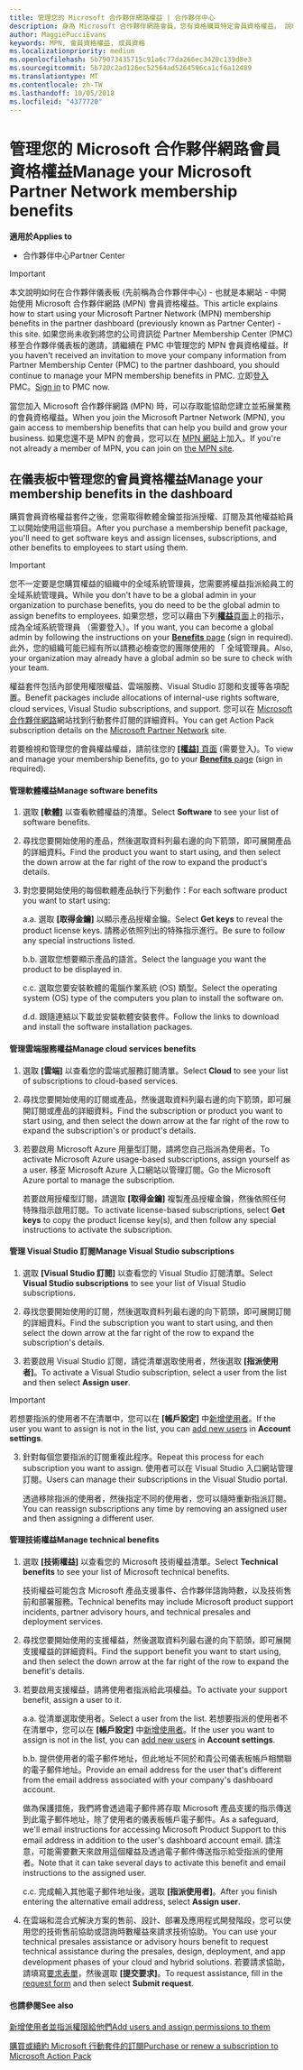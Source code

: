 ```yaml
---
title: 管理您的 Microsoft 合作夥伴網路權益 | 合作夥伴中心
description: 身為 Microsoft 合作夥伴網路會員，您有資格購買特定會員資格權益。 說明如何在合作夥伴儀表板中啟用及管理您的會員資格權益。
author: MaggiePucciEvans
keywords: MPN, 會員資格權益, 成員資格
ms.localizationpriority: medium
ms.openlocfilehash: 5b79073435715c91a6c77da266ec3420c139d8e3
ms.sourcegitcommit: 5b720c2ad126ec52564ad5264596ca1cf6a12489
ms.translationtype: MT
ms.contentlocale: zh-TW
ms.lasthandoff: 10/05/2018
ms.locfileid: "4377720"
---
```

# <a name="manage-your-microsoft-partner-network-membership-benefits"></a><span data-ttu-id="7305c-105">管理您的 Microsoft 合作夥伴網路會員資格權益</span><span class="sxs-lookup"><span data-stu-id="7305c-105">Manage your Microsoft Partner Network membership benefits</span></span>

**<span data-ttu-id="7305c-106">適用於</span><span class="sxs-lookup"><span data-stu-id="7305c-106">Applies to</span></span>**

-  <span data-ttu-id="7305c-107">合作夥伴中心</span><span class="sxs-lookup"><span data-stu-id="7305c-107">Partner Center</span></span>

>[!IMPORTANT]
><span data-ttu-id="7305c-108">本文說明如何在合作夥伴儀表板 (先前稱為合作夥伴中心) - 也就是本網站 - 中開始使用 Microsoft 合作夥伴網路 (MPN) 會員資格權益。</span><span class="sxs-lookup"><span data-stu-id="7305c-108">This article explains how to start using your Microsoft Partner Network (MPN) membership benefits in the partner dashboard (previously known as Partner Center) - this site.</span></span> <span data-ttu-id="7305c-109">如果您尚未收到將您的公司資訊從 Partner Membership Center (PMC) 移至合作夥伴儀表板的邀請，請繼續在 PMC 中管理您的 MPN 會員資格權益。</span><span class="sxs-lookup"><span data-stu-id="7305c-109">If you haven't received an invitation to move your company information from Partner Membership Center (PMC) to the partner dashboard, you should continue to manage your MPN membership benefits in PMC.</span></span> <span data-ttu-id="7305c-110">立即[登入](https://partner.microsoft.com/_login?authType=OpenIdConnect) PMC。</span><span class="sxs-lookup"><span data-stu-id="7305c-110">[Sign in](https://partner.microsoft.com/_login?authType=OpenIdConnect) to PMC now.</span></span>   

<span data-ttu-id="7305c-111">當您加入 Microsoft 合作夥伴網路 (MPN) 時，可以存取能協助您建立並拓展業務的會員資格權益。</span><span class="sxs-lookup"><span data-stu-id="7305c-111">When you join the Microsoft Partner Network (MPN), you gain access to membership benefits that can help you build and grow your business.</span></span> <span data-ttu-id="7305c-112">如果您還不是 MPN 的會員，您可以在 [MPN 網站](https://partner.microsoft.com/membership)上加入。</span><span class="sxs-lookup"><span data-stu-id="7305c-112">If you're not already a member of MPN, you can join on [the MPN site](https://partner.microsoft.com/membership).</span></span>


## <a name="manage-your-membership-benefits-in-the-dashboard"></a><span data-ttu-id="7305c-113">在儀表板中管理您的會員資格權益</span><span class="sxs-lookup"><span data-stu-id="7305c-113">Manage your membership benefits in the dashboard</span></span>

<span data-ttu-id="7305c-114">購買會員資格權益套件之後，您需取得軟體金鑰並指派授權、訂閱及其他權益給員工以開始使用這些項目。</span><span class="sxs-lookup"><span data-stu-id="7305c-114">After you purchase a membership benefit package, you'll need to get software keys and assign licenses, subscriptions, and other benefits to employees to start using them.</span></span> 

>[!IMPORTANT]
><span data-ttu-id="7305c-115">您不一定要是您購買權益的組織中的全域系統管理員，您需要將權益指派給員工的全域系統管理員。</span><span class="sxs-lookup"><span data-stu-id="7305c-115">While you don't have to be a global admin in your organization to purchase benefits, you do need to be the global admin to assign benefits to employees.</span></span>  <span data-ttu-id="7305c-116">如果您想，您可以藉由下列[**權益**頁面](https://partnercenter.microsoft.com/pcv/partnership/benefits)上的指示，成為全域系統管理員 （需要登入）。</span><span class="sxs-lookup"><span data-stu-id="7305c-116">If you want, you can become a global admin by following the instructions on your [**Benefits** page](https://partnercenter.microsoft.com/pcv/partnership/benefits) (sign in required).</span></span> <span data-ttu-id="7305c-117">此外，您的組織可能已經有所以請務必檢查您的團隊使用的 「 全域管理員。</span><span class="sxs-lookup"><span data-stu-id="7305c-117">Also, your organization may already have a global admin so be sure to check with your team.</span></span>

<span data-ttu-id="7305c-118">權益套件包括內部使用權限權益、雲端服務、Visual Studio 訂閱和支援等各項配置。</span><span class="sxs-lookup"><span data-stu-id="7305c-118">Benefit packages include allocations of internal-use rights software, cloud services, Visual Studio subscriptions, and support.</span></span> <span data-ttu-id="7305c-119">您可以在 [Microsoft 合作夥伴網路](https://partner.microsoft.com/membership/internal-use-software)網站找到行動套件訂閱的詳細資料。</span><span class="sxs-lookup"><span data-stu-id="7305c-119">You can get Action Pack subscription details on the [Microsoft Partner Network](https://partner.microsoft.com/membership/internal-use-software) site.</span></span>  

<span data-ttu-id="7305c-120">若要檢視和管理您的會員權益權益，請前往您的 [**\[權益\]** 頁面](https://partnercenter.microsoft.com/pcv/partnership/benefits) (需要登入)。</span><span class="sxs-lookup"><span data-stu-id="7305c-120">To view and manage your membership benefits, go to your [**Benefits** page](https://partnercenter.microsoft.com/pcv/partnership/benefits) (sign in required).</span></span>

#### <a name="manage-software-benefits"></a><span data-ttu-id="7305c-121">管理軟體權益</span><span class="sxs-lookup"><span data-stu-id="7305c-121">Manage software benefits</span></span>

1.  <span data-ttu-id="7305c-122">選取 **\[軟體\]** 以查看軟體權益的清單。</span><span class="sxs-lookup"><span data-stu-id="7305c-122">Select **Software** to see your list of software benefits.</span></span> 

2.  <span data-ttu-id="7305c-123">尋找您要開始使用的產品，然後選取資料列最右邊的向下箭頭，即可展開產品的詳細資料。</span><span class="sxs-lookup"><span data-stu-id="7305c-123">Find the product you want to start using, and then select the down arrow at the far right of the row to expand the product's details.</span></span> 

3. <span data-ttu-id="7305c-124">對您要開始使用的每個軟體產品執行下列動作：</span><span class="sxs-lookup"><span data-stu-id="7305c-124">For each software product you want to start using:</span></span>

    <span data-ttu-id="7305c-125">a.</span><span class="sxs-lookup"><span data-stu-id="7305c-125">a.</span></span> <span data-ttu-id="7305c-126">選取 **\[取得金鑰\]** 以顯示產品授權金鑰。</span><span class="sxs-lookup"><span data-stu-id="7305c-126">Select **Get keys** to reveal the product license keys.</span></span> <span data-ttu-id="7305c-127">請務必依照列出的特殊指示進行。</span><span class="sxs-lookup"><span data-stu-id="7305c-127">Be sure to follow any special instructions listed.</span></span>

    <span data-ttu-id="7305c-128">b.</span><span class="sxs-lookup"><span data-stu-id="7305c-128">b.</span></span> <span data-ttu-id="7305c-129">選取您想要顯示產品的語言。</span><span class="sxs-lookup"><span data-stu-id="7305c-129">Select the language you want the product to be displayed in.</span></span>

    <span data-ttu-id="7305c-130">c.</span><span class="sxs-lookup"><span data-stu-id="7305c-130">c.</span></span> <span data-ttu-id="7305c-131">選取您要安裝軟體的電腦作業系統 (OS) 類型。</span><span class="sxs-lookup"><span data-stu-id="7305c-131">Select the operating system (OS) type of the computers you plan to install the software on.</span></span>

    <span data-ttu-id="7305c-132">d.</span><span class="sxs-lookup"><span data-stu-id="7305c-132">d.</span></span> <span data-ttu-id="7305c-133">跟隨連結以下載並安裝軟體安裝套件。</span><span class="sxs-lookup"><span data-stu-id="7305c-133">Follow the links to download and install the software installation packages.</span></span>


#### <a name="manage-cloud-services-benefits"></a><span data-ttu-id="7305c-134">管理雲端服務權益</span><span class="sxs-lookup"><span data-stu-id="7305c-134">Manage cloud services benefits</span></span>

1. <span data-ttu-id="7305c-135">選取 **\[雲端\]** 以查看您的雲端式服務訂閱清單。</span><span class="sxs-lookup"><span data-stu-id="7305c-135">Select **Cloud** to see your list of subscriptions to cloud-based services.</span></span>

2. <span data-ttu-id="7305c-136">尋找您要開始使用的訂閱或產品，然後選取資料列最右邊的向下箭頭，即可展開訂閱或產品的詳細資料。</span><span class="sxs-lookup"><span data-stu-id="7305c-136">Find the subscription or product you want to start using, and then select the down arrow at the far right of the row to expand the subscription's or product's details.</span></span> 

3. <span data-ttu-id="7305c-137">若要啟用 Microsoft Azure 用量型訂閱，請將您自己指派為使用者。</span><span class="sxs-lookup"><span data-stu-id="7305c-137">To activate Microsoft Azure usage-based subscriptions, assign yourself as a user.</span></span> <span data-ttu-id="7305c-138">移至 Microsoft Azure 入口網站以管理訂閱。</span><span class="sxs-lookup"><span data-stu-id="7305c-138">Go the Microsoft Azure portal to manage the subscription.</span></span>

    <span data-ttu-id="7305c-139">若要啟用授權型訂閱，請選取 **\[取得金鑰\]** 複製產品授權金鑰，然後依照任何特殊指示啟用訂閱。</span><span class="sxs-lookup"><span data-stu-id="7305c-139">To activate license-based subscriptions, select **Get keys** to copy the product license key(s), and then follow any special instructions to activate the subscription.</span></span>  


#### <a name="manage-visual-studio-subscriptions"></a><span data-ttu-id="7305c-140">管理 Visual Studio 訂閱</span><span class="sxs-lookup"><span data-stu-id="7305c-140">Manage Visual Studio subscriptions</span></span>

1. <span data-ttu-id="7305c-141">選取 **\[Visual Studio 訂閱\]** 以查看您的 Visual Studio 訂閱清單。</span><span class="sxs-lookup"><span data-stu-id="7305c-141">Select **Visual Studio subscriptions** to see your list of Visual Studio subscriptions.</span></span> 

2. <span data-ttu-id="7305c-142">尋找您要開始使用的訂閱，然後選取資料列最右邊的向下箭頭，即可展開訂閱的詳細資料。</span><span class="sxs-lookup"><span data-stu-id="7305c-142">Find the subscription you want to start using, and then select the down arrow at the far right of the row to expand the subscription's details.</span></span> 

3. <span data-ttu-id="7305c-143">若要啟用 Visual Studio 訂閱，請從清單選取使用者，然後選取 **\[指派使用者\]**。</span><span class="sxs-lookup"><span data-stu-id="7305c-143">To activate a Visual Studio subscription, select a user from the list and then select **Assign user**.</span></span> 

> [!IMPORTANT]  
> <span data-ttu-id="7305c-144">若想要指派的使用者不在清單中，您可以在 **\[帳戶設定\]** 中[新增使用者](create-user-accounts-and-set-permissions.md)。</span><span class="sxs-lookup"><span data-stu-id="7305c-144">If the user you want to assign is not in the list, you can [add new users](create-user-accounts-and-set-permissions.md) in **Account settings**.</span></span>

3. <span data-ttu-id="7305c-145">針對每個您要指派的訂閱重複此程序。</span><span class="sxs-lookup"><span data-stu-id="7305c-145">Repeat this process for each subscription you want to assign.</span></span> <span data-ttu-id="7305c-146">使用者可以在 Visual Studio 入口網站管理訂閱。</span><span class="sxs-lookup"><span data-stu-id="7305c-146">Users can manage their subscriptions in the Visual Studio portal.</span></span> 

    <span data-ttu-id="7305c-147">透過移除指派的使用者，然後指定不同的使用者，您可以隨時重新指派訂閱。</span><span class="sxs-lookup"><span data-stu-id="7305c-147">You can reassign subscriptions any time by removing an assigned user and then assigning a different user.</span></span> 

#### <a name="manage-technical-benefits"></a><span data-ttu-id="7305c-148">管理技術權益</span><span class="sxs-lookup"><span data-stu-id="7305c-148">Manage technical benefits</span></span>

1. <span data-ttu-id="7305c-149">選取 **\[技術權益\]** 以查看您的 Microsoft 技術權益清單。</span><span class="sxs-lookup"><span data-stu-id="7305c-149">Select **Technical benefits** to see your list of Microsoft technical benefits.</span></span>

    <span data-ttu-id="7305c-150">技術權益可能包含 Microsoft 產品支援事件、合作夥伴諮詢時數，以及技術售前和部署服務。</span><span class="sxs-lookup"><span data-stu-id="7305c-150">Technical benefits may include Microsoft product support incidents, partner advisory hours, and technical presales and deployment services.</span></span>   

2. <span data-ttu-id="7305c-151">尋找您要開始使用的支援權益，然後選取資料列最右邊的向下箭頭，即可展開支援權益的詳細資料。</span><span class="sxs-lookup"><span data-stu-id="7305c-151">Find the support benefit you want to start using, and then select the down arrow at the far right of the row to expand the benefit's details.</span></span> 

3. <span data-ttu-id="7305c-152">若要啟用支援權益，請將使用者指派給此項權益。</span><span class="sxs-lookup"><span data-stu-id="7305c-152">To activate your support benefit, assign a user to it.</span></span> 
   
    <span data-ttu-id="7305c-153">a.</span><span class="sxs-lookup"><span data-stu-id="7305c-153">a.</span></span>  <span data-ttu-id="7305c-154">從清單選取使用者。</span><span class="sxs-lookup"><span data-stu-id="7305c-154">Select a user from the list.</span></span> <span data-ttu-id="7305c-155">若想要指派的使用者不在清單中，您可以在 **\[帳戶設定\]** 中[新增使用者](create-user-accounts-and-set-permissions.md)。</span><span class="sxs-lookup"><span data-stu-id="7305c-155">If the user you want to assign is not in the list, you can [add new users](create-user-accounts-and-set-permissions.md) in **Account settings**.</span></span>

    <span data-ttu-id="7305c-156">b.</span><span class="sxs-lookup"><span data-stu-id="7305c-156">b.</span></span>  <span data-ttu-id="7305c-157">提供使用者的電子郵件地址，但此地址不同於和貴公司儀表板帳戶相關聯的電子郵件地址。</span><span class="sxs-lookup"><span data-stu-id="7305c-157">Provide an email address for the user that's different from the email address associated with your company's dashboard account.</span></span> 
    
    <span data-ttu-id="7305c-158">做為保護措施，我們將會透過電子郵件將存取 Microsoft 產品支援的指示傳送到此電子郵件地址，除了使用者的儀表板帳戶電子郵件。</span><span class="sxs-lookup"><span data-stu-id="7305c-158">As a safeguard, we'll email instructions for accessing Microsoft Product Support to this email address in addition to the user's dashboard account email.</span></span> <span data-ttu-id="7305c-159">請注意，可能需要數天來啟用這個權益及透過電子郵件傳送指示給受指派的使用者。</span><span class="sxs-lookup"><span data-stu-id="7305c-159">Note that it can take several days to activate this benefit and email instructions to the assigned user.</span></span>    
    
    <span data-ttu-id="7305c-160">c.</span><span class="sxs-lookup"><span data-stu-id="7305c-160">c.</span></span>  <span data-ttu-id="7305c-161">完成輸入其他電子郵件地址後，選取 **\[指派使用者\]**。</span><span class="sxs-lookup"><span data-stu-id="7305c-161">After you finish entering the alternative email address, select **Assign user**.</span></span> 

4. <span data-ttu-id="7305c-162">在雲端和混合式解決方案的售前、設計、部署及應用程式開發階段，您可以使用您的技術售前協助或諮詢時數權益來請求技術協助。</span><span class="sxs-lookup"><span data-stu-id="7305c-162">You can use your technical presales assistance or advisory hours benefit to request technical assistance during the presales, design, deployment, and app development phases of your cloud and hybrid solutions.</span></span> <span data-ttu-id="7305c-163">若要請求協助，請填寫[要求表單](https://partnercenter.microsoft.com/pcv/partnership/benefits/createadvisoryhoursservicerequest
)，然後選取 **\[提交要求\]**。</span><span class="sxs-lookup"><span data-stu-id="7305c-163">To request assistance, fill in the [request form](https://partnercenter.microsoft.com/pcv/partnership/benefits/createadvisoryhoursservicerequest
) and then select **Submit request**.</span></span>


#### <a name="see-also"></a><span data-ttu-id="7305c-164">也請參閱</span><span class="sxs-lookup"><span data-stu-id="7305c-164">See also</span></span>

[<span data-ttu-id="7305c-165">新增使用者並指派權限給他們</span><span class="sxs-lookup"><span data-stu-id="7305c-165">Add users and assign permissions to them</span></span>](create-user-accounts-and-set-permissions.md)

[<span data-ttu-id="7305c-166">購買或續約 Microsoft 行動套件的訂閱</span><span class="sxs-lookup"><span data-stu-id="7305c-166">Purchase or renew a subscription to Microsoft Action Pack</span></span>](mpn-get-action-pack.md)


